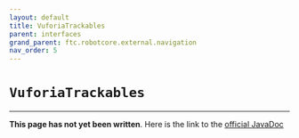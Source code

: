 ```yaml
---
layout: default
title: VuforiaTrackables
parent: interfaces
grand_parent: ftc.robotcore.external.navigation
nav_order: 5
---
```

# `VuforiaTrackables`
---
**This page has not yet been written**. Here is the link to the [official JavaDoc](https://ftctechnh.github.io/ftc_app/doc/javadoc/org/firstinspires/ftc/robotcore/external/navigation/VuforiaTrackables.html)
        